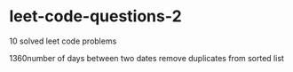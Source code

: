 # leet-code-questions-2

10 solved leet code problems

1360number of days between two dates
remove duplicates from sorted list
